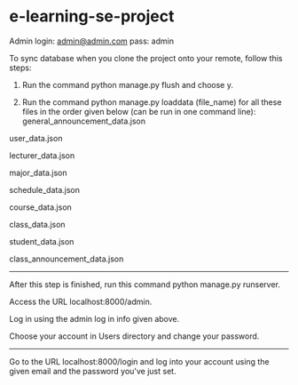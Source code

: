 # e-learning-se-project

Admin login: admin@admin.com pass: admin

To sync database when you clone the project onto your remote, follow this steps:
1. Run the command python manage.py flush and choose y.

2. Run the command python manage.py loaddata (file_name) for all these files in the order given below (can be run in one command line):
general_announcement_data.json

user_data.json 

lecturer_data.json 

major_data.json 

schedule_data.json 

course_data.json 

class_data.json 

student_data.json

class_announcement_data.json

------------------------
After this step is finished, run this command python manage.py runserver.

Access the URL localhost:8000/admin.

Log in using the admin log in info given above.

Choose your account in Users directory and change your password.

--------------------------------
Go to the URL localhost:8000/login and log into your account using the given email and the password you've just set.

